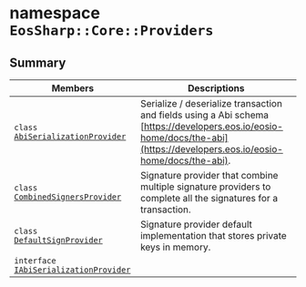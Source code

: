 # namespace `EosSharp::Core::Providers` 

## Summary

 Members                                | Descriptions                                
----------------------------------------|---------------------------------------------
`class ` [`AbiSerializationProvider`](EosSharp--Core--Providers--AbiSerializationProvider.md) | Serialize / deserialize transaction and fields using a Abi schema [https://developers.eos.io/eosio-home/docs/the-abi](https://developers.eos.io/eosio-home/docs/the-abi).
`class ` [`CombinedSignersProvider`](EosSharp--Core--Providers--CombinedSignersProvider.md) | Signature provider that combine multiple signature providers to complete all the signatures for a transaction.
`class ` [`DefaultSignProvider`](EosSharp--Core--Providers--DefaultSignProvider.md) | Signature provider default implementation that stores private keys in memory.
`interface ` [`IAbiSerializationProvider`](#interface_eos_sharp_1_1_core_1_1_providers_1_1_i_abi_serialization_provider) | 


